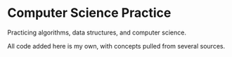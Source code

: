 # Computer Science Practice
Practicing algorithms, data structures, and computer science.

All code added here is my own, with concepts pulled from several sources.
